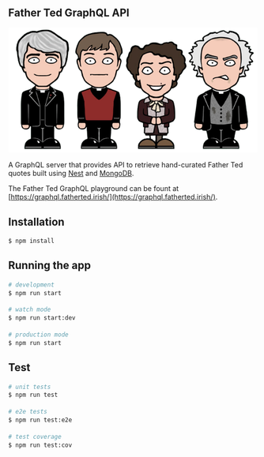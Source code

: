 ## Father Ted GraphQL API

![Father Ted](./assets/ted.png)

A GraphQL server that provides API to retrieve hand-curated Father Ted quotes built using [Nest](https://github.com/nestjs/nest) and [MongoDB](https://www.mongodb.com/). 

The Father Ted GraphQL playground can be fount at [https://graphql.fatherted.irish/](https://graphql.fatherted.irish/).

## Installation

```bash
$ npm install
```

## Running the app

```bash
# development
$ npm run start

# watch mode
$ npm run start:dev

# production mode
$ npm run start
```

## Test

```bash
# unit tests
$ npm run test

# e2e tests
$ npm run test:e2e

# test coverage
$ npm run test:cov
```